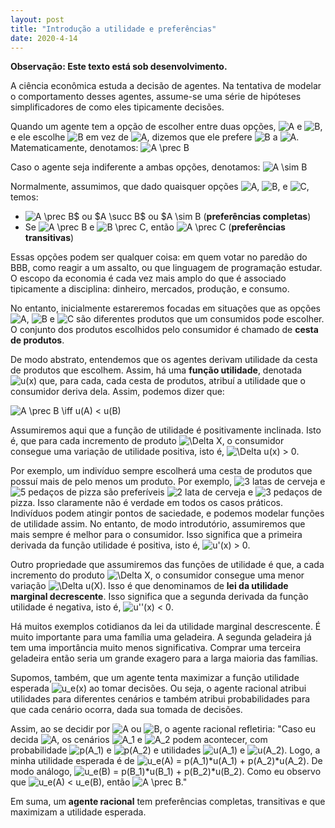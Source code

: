 ```yaml
--- 
layout: post
title: "Introdução a utilidade e preferências"
date: 2020-4-14
---
```


**Observação: Este texto está sob desenvolvimento.**

A ciência econômica estuda a decisão de agentes. Na tentativa de modelar o comportamento desses agentes, assume-se uma série de hipóteses simplificadores de como eles tipicamente decisões.

Quando um agente tem a opção de escolher entre duas opções, <img src="https://tex.s2cms.ru/svg/A" alt="A" /> e <img src="https://tex.s2cms.ru/svg/B" alt="B" />, e ele escolhe <img src="https://tex.s2cms.ru/svg/B" alt="B" /> em vez de <img src="https://tex.s2cms.ru/svg/A" alt="A" />, dizemos que ele prefere <img src="https://tex.s2cms.ru/svg/B" alt="B" /> a <img src="https://tex.s2cms.ru/svg/A" alt="A" />. Matematicamente, denotamos: 
<img src="https://tex.s2cms.ru/svg/%20A%20%5Cprec%20B" alt=" A \prec B" />

Caso o agente seja indiferente a ambas opções, denotamos: <img src="https://tex.s2cms.ru/svg/A%20%5Csim%20B" alt="A \sim B" />

Normalmente,  assumimos, que dado quaisquer opções <img src="https://tex.s2cms.ru/svg/A" alt="A" />, <img src="https://tex.s2cms.ru/svg/B" alt="B" />, e <img src="https://tex.s2cms.ru/svg/C" alt="C" />, temos: 

* <img src="https://tex.s2cms.ru/svg/A%20%5Cprec%20B%24%20ou%20%24A%20%5Csucc%20B%24%20ou%20%24A%20%5Csim%20B" alt="A \prec B$ ou $A \succ B$ ou $A \sim B" /> (**preferências completas**) 
* Se <img src="https://tex.s2cms.ru/svg/A%20%5Cprec%20B" alt="A \prec B" /> e <img src="https://tex.s2cms.ru/svg/B%20%5Cprec%20C" alt="B \prec C" />, então <img src="https://tex.s2cms.ru/svg/A%20%5Cprec%20C" alt="A \prec C" /> (**preferências transitivas**)

Essas opções podem ser qualquer coisa: em quem votar no paredão do BBB, como reagir a um assalto, ou que linguagem de programação estudar. O escopo da economia é cada vez mais amplo do que é associado tipicamente a disciplina: dinheiro, mercados, produção, e consumo. 

No entanto, inicialmente estareremos focadas em situações que as opções <img src="https://tex.s2cms.ru/svg/A" alt="A" />, <img src="https://tex.s2cms.ru/svg/B" alt="B" /> e <img src="https://tex.s2cms.ru/svg/C" alt="C" /> são diferentes produtos que um consumidos pode escolher. O conjunto dos produtos escolhidos pelo consumidor é chamado de **cesta de produtos**.

De modo abstrato, entendemos que os agentes derivam utilidade da cesta de produtos que escolhem. Assim, há uma **função utilidade**, denotada <img src="https://tex.s2cms.ru/svg/u(x)" alt="u(x)" /> que, para cada, cada cesta de produtos, atribuí a utilidade que o consumidor deriva dela. Assim, podemos dizer que:

<img src="https://tex.s2cms.ru/svg/A%20%5Cprec%20B%20%5Ciff%20u(A)%20%3C%20u(B)" alt="A \prec B \iff u(A) &lt; u(B)" />

Assumiremos aqui que a função de utilidade é positivamente inclinada. Isto é, que para cada incremento de produto <img src="https://tex.s2cms.ru/svg/%5CDelta%20X" alt="\Delta X" />, o consumidor consegue uma variação de utilidade positiva, isto é,  <img src="https://tex.s2cms.ru/svg/%5CDelta%20u(x)%20%3E%200" alt="\Delta u(x) &gt; 0" />.

Por exemplo, um indivíduo sempre escolherá uma cesta de produtos que possuí mais de pelo menos um produto. Por exemplo, <img src="https://tex.s2cms.ru/svg/3" alt="3" /> latas de cerveja e <img src="https://tex.s2cms.ru/svg/5" alt="5" /> pedaços de pizza são preferíveis <img src="https://tex.s2cms.ru/svg/2" alt="2" /> lata de cerveja e <img src="https://tex.s2cms.ru/svg/3" alt="3" /> pedaços de pizza. Isso claramente não é verdade em todos os casos práticos. Indivíduos podem atingir pontos de saciedade, e podemos modelar funções de utilidade assim. No entanto, de modo introdutório, assumiremos que mais sempre é melhor para o consumidor. Isso significa que a primeira derivada da função utilidade é positiva, isto é, <img src="https://tex.s2cms.ru/svg/u'(x)%20%3E%200" alt="u'(x) &gt; 0" />.

Outro propriedade que assumiremos das funções de utilidade é que, a cada incremento do produto <img src="https://tex.s2cms.ru/svg/%5CDelta%20X" alt="\Delta X" />, o consumidor consegue uma menor variação <img src="https://tex.s2cms.ru/svg/%5CDelta%20u(X)" alt="\Delta u(X)" />. Isso é que denominamos de **lei da utilidade marginal decrescente**. Isso significa que a segunda derivada da função utilidade é negativa, isto é,  <img src="https://tex.s2cms.ru/svg/u''(x)%20%3C%200" alt="u''(x) &lt; 0" />. 

Há muitos exemplos cotidianos da lei da utilidade marginal descrescente. É muito importante para uma família uma geladeira. A segunda geladeira já tem uma importância muito menos significativa. Comprar uma terceira geladeira então seria um grande exagero para a larga maioria das famílias.  

Supomos, também, que um agente tenta maximizar a função utilidade esperada <img src="https://tex.s2cms.ru/svg/u_e(x)" alt="u_e(x)" /> ao tomar decisões. Ou seja, o agente racional atribui utilidades para diferentes cenários e também atribui probabilidades para que cada cenário ocorra, dada sua tomada de decisões. 

Assim, ao se decidir por <img src="https://tex.s2cms.ru/svg/A" alt="A" /> ou <img src="https://tex.s2cms.ru/svg/B" alt="B" />, o agente racional refletiria: "Caso eu decida <img src="https://tex.s2cms.ru/svg/A" alt="A" />, os cenários <img src="https://tex.s2cms.ru/svg/A_1" alt="A_1" /> e <img src="https://tex.s2cms.ru/svg/A_2" alt="A_2" /> podem acontecer, com probabilidade <img src="https://tex.s2cms.ru/svg/p(A_1)" alt="p(A_1)" /> e <img src="https://tex.s2cms.ru/svg/p(A_2)" alt="p(A_2)" /> e utilidades <img src="https://tex.s2cms.ru/svg/u(A_1)" alt="u(A_1)" /> e <img src="https://tex.s2cms.ru/svg/u(A_2)" alt="u(A_2)" />. Logo, a minha utilidade esperada é de <img src="https://tex.s2cms.ru/svg/u_e(A)%20%3D%20p(A_1)*u(A_1)%20%2B%20p(A_2)*u(A_2)" alt="u_e(A) = p(A_1)*u(A_1) + p(A_2)*u(A_2)" />. De modo análogo, <img src="https://tex.s2cms.ru/svg/u_e(B)%20%3D%20p(B_1)*u(B_1)%20%2B%20p(B_2)*u(B_2)" alt="u_e(B) = p(B_1)*u(B_1) + p(B_2)*u(B_2)" />. Como eu observo que <img src="https://tex.s2cms.ru/svg/u_e(A)%20%3C%20u_e(B)%20" alt="u_e(A) &lt; u_e(B) " />, então <img src="https://tex.s2cms.ru/svg/A%20%5Cprec%20B" alt="A \prec B" />."

Em suma, um **agente racional** tem preferências completas, transitivas e que maximizam a utilidade esperada.
